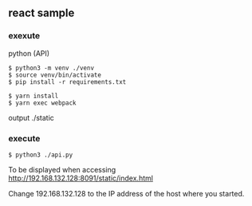 ## react sample

### exexute

python (API)
```
$ python3 -m venv ./venv
$ source venv/bin/activate
$ pip install -r requirements.txt
```

```
$ yarn install
$ yarn exec webpack
```

output ./static

### execute

```
$ python3 ./api.py
```

To be displayed when accessing http://192.168.132.128:8091/static/index.html

Change 192.168.132.128 to the IP address of the host where you started.


